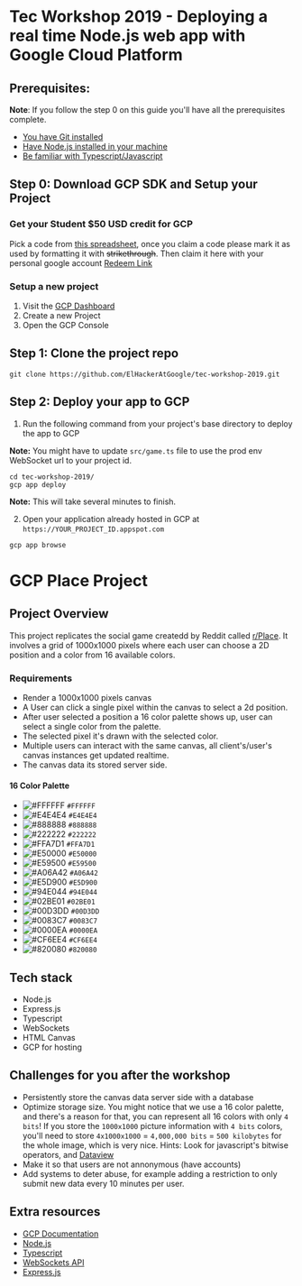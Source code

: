 # Tec Workshop 2019 - Deploying a real time Node.js web app with Google Cloud Platform

## Prerequisites:

**Note**: If you follow the step 0 on this guide you'll have all the prerequisites complete.

- [You have Git installed](https://git-scm.com/book/en/v2/Getting-Started-Installing-Git)
- [Have Node.js installed in your machine](https://nodejs.org/en/download/)
- [Be familiar with Typescript/Javascript](https://www.typescriptlang.org/docs/home.html)

## Step 0: Download GCP SDK and Setup your Project

### Get your Student $50 USD credit for GCP

Pick a code from [this spreadsheet](https://docs.google.com/spreadsheets/d/12gOna-CvN92v_CB7dA8Coz1ECQk8SKIwWW0giruMtFE/edit?usp=sharing), once you claim a code please mark it as used by formatting it with ~~strikethrough~~. Then claim it here with your personal google account [Redeem Link](https://console.cloud.google.com/education)

### Setup a new project

1. Visit the [GCP Dashboard](https://console.cloud.google.com/home/dashboard)
2. Create a new Project
3. Open the GCP Console

## Step 1: Clone the project repo

```
git clone https://github.com/ElHackerAtGoogle/tec-workshop-2019.git
```

## Step 2: Deploy your app to GCP

1. Run the following command from your project's base directory to deploy the app to GCP

**Note:** You might have to update `src/game.ts` file to use the prod env WebSocket url to your project id.

```
cd tec-workshop-2019/
gcp app deploy
```

**Note:** This will take several minutes to finish.

2. Open your application already hosted in GCP at `https://YOUR_PROJECT_ID.appspot.com`

```
gcp app browse
```

# GCP Place Project

## Project Overview

This project replicates the social game createdd by Reddit called [r/Place](http://reddit.com/r/place). It involves a grid of 1000x1000 pixels where each user can choose a 2D position and a color from 16 available colors.

### Requirements

- Render a 1000x1000 pixels canvas
- A User can click a single pixel within the canvas to select a 2d position.
- After user selected a position a 16 color palette shows up, user can select a single color from the palette.
- The selected pixel it's drawn with the selected color.
- Multiple users can interact with the same canvas, all client's/user's canvas instances get updated realtime.
- The canvas data its stored server side.

#### 16 Color Palette
- ![#FFFFFF](https://placehold.it/15/ffffff/000000?text=+) `#FFFFFF`
- ![#E4E4E4](https://placehold.it/15/E4E4E4/000000?text=+) `#E4E4E4`
- ![#888888](https://placehold.it/15/888888/000000?text=+) `#888888`
- ![#222222](https://placehold.it/15/222222/000000?text=+) `#222222`
- ![#FFA7D1](https://placehold.it/15/FFA7D1/000000?text=+) `#FFA7D1`
- ![#E50000](https://placehold.it/15/E50000/000000?text=+) `#E50000`
- ![#E59500](https://placehold.it/15/E59500/000000?text=+) `#E59500`
- ![#A06A42](https://placehold.it/15/A06A42/000000?text=+) `#A06A42`
- ![#E5D900](https://placehold.it/15/E5D900/000000?text=+) `#E5D900`
- ![#94E044](https://placehold.it/15/94E044/000000?text=+) `#94E044`
- ![#02BE01](https://placehold.it/15/02BE01/000000?text=+) `#02BE01`
- ![#00D3DD](https://placehold.it/15/00D3DD/000000?text=+) `#00D3DD`
- ![#0083C7](https://placehold.it/15/0083C7/000000?text=+) `#0083C7`
- ![#0000EA](https://placehold.it/15/0000EA/000000?text=+) `#0000EA`
- ![#CF6EE4](https://placehold.it/15/CF6EE4/000000?text=+) `#CF6EE4`
- ![#820080](https://placehold.it/15/820080/000000?text=+) `#820080`


## Tech stack

- Node.js
- Express.js
- Typescript
- WebSockets
- HTML Canvas
- GCP for hosting


## Challenges for you after the workshop

- Persistently store the canvas data server side with a database
- Optimize storage size. You might notice that we use a 16 color palette, and there's a reason for that, you can represent all 16 colors with only `4 bits`! If you store the `1000x1000` picture information with `4 bits` colors, you'll need to store `4x1000x1000` = `4,000,000 bits` = `500 kilobytes` for the whole image, which is very nice. Hints: Look for javascript's bitwise operators, and [Dataview](https://developer.mozilla.org/en-US/docs/Web/JavaScript/Reference/Global_Objects/DataView)
- Make it so that users are not annonymous (have accounts)
- Add systems to deter abuse, for example adding a restriction to only submit new data every 10 minutes per user.

## Extra resources

- [GCP Documentation](https://cloud.google.com/gcp/getting-started/)
- [Node.js](https://nodejs.org/en/docs/)
- [Typescript](https://www.typescriptlang.org/docs/home.html)
- [WebSockets API](https://developer.mozilla.org/en-US/docs/Web/API/WebSockets_API)
- [Express.js](https://expressjs.com/)
